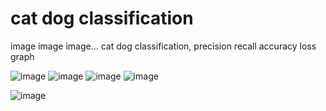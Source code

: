# cat dog classification

image image image...
cat dog classification,
precision recall accuracy loss graph

![image](https://user-images.githubusercontent.com/70372577/130293211-8b62ca38-2b51-48e7-bd55-7294a02c67a2.png)
![image](https://user-images.githubusercontent.com/70372577/130293217-8e06cd6f-e17f-4bbd-9182-028273452125.png)
![image](https://user-images.githubusercontent.com/70372577/130293223-33aae0fa-5fee-436d-ad06-803e09b342c1.png)
![image](https://user-images.githubusercontent.com/70372577/130293230-4e8211f5-10c8-4a98-9670-4a7af181a54c.png)

![image](https://user-images.githubusercontent.com/70372577/130321181-88fa85d4-f003-4e7a-abd4-96bbd9a14105.png)



